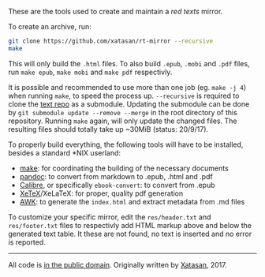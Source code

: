 These are the tools used to create and maintain a *red texts* mirror.

To create an archive, run:
```sh
git clone https://github.com/xatasan/rt-mirror --recursive
make 
```

This will only build the `.html` files. To also build `.epub`, `.mobi` and `.pdf` files, run `make epub`, `make mobi` and `make pdf` respectivly. 

It is possible and recommended to use more than one job (eg. `make -j 4`) when running `make`, to speed the process up.
`--recursive` is required to clone the [text repo](https://github.com/xatasan/rt-texts) as a submodule. Updating the submodule can be done by `git submodule update --remove --merge` in the root directory of this repository. Running `make` again, will only update the changed files.
The resulting files should totally take up ~30MiB (status: 20/9/17).

To properly build everything, the following tools will have to be installed, besides a standard \*NIX userland:
- [make](https://www.gnu.org/software/make/): for coordinating the building of the necessary documents
- [pandoc](http://pandoc.org/): to convert from markdown to .epub, .html and .pdf
- [Calibre](http://calibre-ebook.com/), or specifically `ebook-convert`: to convert from .epub
- [XeTeX](http://xetex.sourceforge.net/)/XeLaTeX: for proper, quality pdf generation
- [AWK](https://en.wikipedia.org/wiki/AWK): to generate the `index.html` and extract metadata from .md files

To customize your specific mirror, edit the `res/header.txt` and `res/footer.txt` files to respectivly add HTML markup above and below the generated text table.
It these are not found, no text is inserted and no error is reported.

---

All code is [in the public domain](./LICENSE). Originally written by [Xatasan](https://sub.god.jp/~xat/), 2017.
